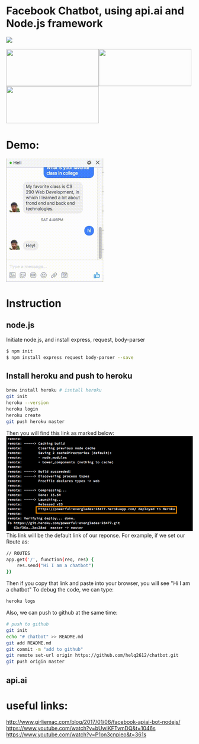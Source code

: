 # Facebook Chatbot, using api.ai and Node.js framework

![](https://nodejs.org/static/images/logos/nodejs-new-pantone-black.png=100x2000)



<p></p>
<img src="https://nodejs.org/static/images/logos/nodejs-new-pantone-black.png" width="250" height="100" align="left">
<img src="https://blog.phusion.nl/content/images/2016/07/Heroku.png" width="250" height="100" align="left">
<img src="https://res.cloudinary.com/crunchbase-production/image/upload/v1422021886/kixmf5uejurno2j4resu.png" width="250" height="100">
<p></p>

#
# Demo:

<img src="/images/demo.gif" >

#
# Instruction
## node.js
Initiate node.js, and install express, request, body-parser
```sh
$ npm init
$ npm install express request body-parser --save
```
## Install heroku and push to heroku
```sh
brew install heroku # isntall heroku
git init
heroku --version
heroku login
heroku create
git push heroku master
```
Then you will find this link as marked below:
![My large image](images/heroku.png)
This link will be the default link of our reponse. For example, if we set our Route as:
```sh
// ROUTES
app.get('/', function(req, res) {
	res.send("Hi I am a chatbot")
})
```
Then if you copy that link and paste into your browser, you will see "Hi I am a chatbot"
To debug the code, we can type:
```sh
heroku logs
```
Also, we can push to github at the same time:
```sh
# push to github
git init
echo "# chatbot" >> README.md
git add README.md
git commit -m "add to github"
git remote set-url origin https://github.com/helq2612/chatbot.git
git push origin master
```

## api.ai

# useful links:
http://www.girliemac.com/blog/2017/01/06/facebook-apiai-bot-nodejs/
https://www.youtube.com/watch?v=bUwiKFTvmDQ&t=1046s
https://www.youtube.com/watch?v=P1on3cnpieo&t=361s
